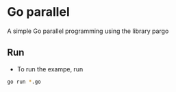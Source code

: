 # Go parallel
A simple Go parallel programming using the library pargo

## Run
- To run the exampe, run 
```sh
go run *.go
```